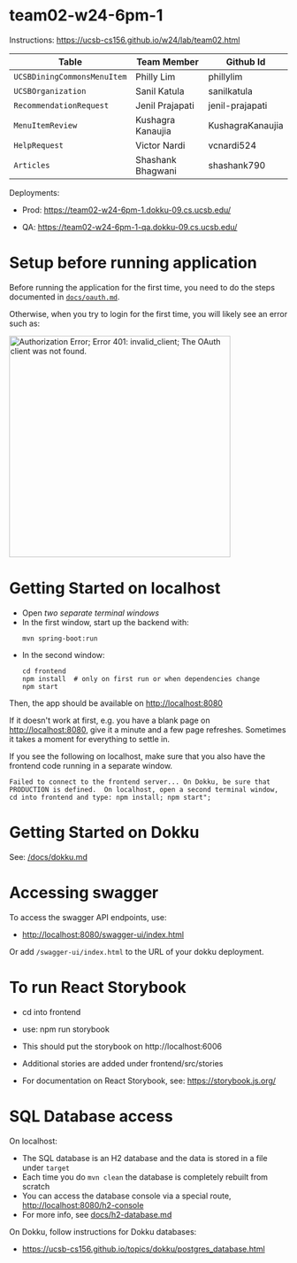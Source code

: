 # team02-w24-6pm-1

Instructions: <https://ucsb-cs156.github.io/w24/lab/team02.html>


| Table                       | Team Member        | Github Id        |
|-----------------------------|--------------------|------------------|
| `UCSBDiningCommonsMenuItem` | Philly Lim         | phillylim        |
| `UCSBOrganization`          | Sanil Katula       | sanilkatula              |
| `RecommendationRequest`     | Jenil Prajapati    | jenil-prajapati       |
| `MenuItemReview`            | Kushagra Kanaujia  | KushagraKanaujia |
| `HelpRequest`               | Victor Nardi       | vcnardi524      |
| `Articles`                  | Shashank Bhagwani  | shashank790        |




Deployments:

* Prod: <https://team02-w24-6pm-1.dokku-09.cs.ucsb.edu/>

* QA: <https://team02-w24-6pm-1-qa.dokku-09.cs.ucsb.edu/>

# Setup before running application

Before running the application for the first time,
you need to do the steps documented in [`docs/oauth.md`](docs/oauth.md).

Otherwise, when you try to login for the first time, you 
will likely see an error such as:

<img src="https://user-images.githubusercontent.com/1119017/149858436-c9baa238-a4f7-4c52-b995-0ed8bee97487.png" alt="Authorization Error; Error 401: invalid_client; The OAuth client was not found." width="400"/>

# Getting Started on localhost

* Open *two separate terminal windows*  
* In the first window, start up the backend with:
  ``` 
  mvn spring-boot:run
  ```
* In the second window:
  ```
  cd frontend
  npm install  # only on first run or when dependencies change
  npm start
  ```

Then, the app should be available on <http://localhost:8080>

If it doesn't work at first, e.g. you have a blank page on  <http://localhost:8080>, give it a minute and a few page refreshes.  Sometimes it takes a moment for everything to settle in.

If you see the following on localhost, make sure that you also have the frontend code running in a separate window.

```
Failed to connect to the frontend server... On Dokku, be sure that PRODUCTION is defined.  On localhost, open a second terminal window, cd into frontend and type: npm install; npm start";
```

# Getting Started on Dokku

See: [/docs/dokku.md](/docs/dokku.md)

# Accessing swagger

To access the swagger API endpoints, use:

* <http://localhost:8080/swagger-ui/index.html>

Or add `/swagger-ui/index.html` to the URL of your dokku deployment.

# To run React Storybook

* cd into frontend
* use: npm run storybook
* This should put the storybook on http://localhost:6006
* Additional stories are added under frontend/src/stories

* For documentation on React Storybook, see: https://storybook.js.org/

# SQL Database access

On localhost:
* The SQL database is an H2 database and the data is stored in a file under `target`
* Each time you do `mvn clean` the database is completely rebuilt from scratch
* You can access the database console via a special route, <http://localhost:8080/h2-console>
* For more info, see [docs/h2-database.md](/docs/h2-database.md)

On Dokku, follow instructions for Dokku databases:
* <https://ucsb-cs156.github.io/topics/dokku/postgres_database.html>
